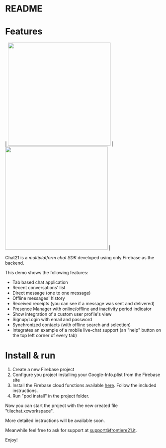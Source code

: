 # README #

# Features #

| <img src="https://user-images.githubusercontent.com/32564846/34414053-510845e0-ebe7-11e7-8456-e587cee610e5.png" width="330">  |  <img src="https://user-images.githubusercontent.com/32564846/34414373-48c4a890-ebe9-11e7-866e-231f1557421a.png" width="330"> |


Chat21 is a *multiplatform chat SDK* developed using only Firebase as the backend.

This demo shows the following features:

* Tab based chat application
* Recent conversations' list
* Direct message (one to one message)
* Offline messages' history
* Received receipts (you can see if a message was sent and delivered)
* Presence Manager with online/offline and inactivity period indicator
* Show integration of a custom user profile's view
* Signup/Login with email and password
* Synchronized contacts (with offline search and selection)
* Integrates an example of a mobile live-chat support (an "help" button on the top left corner of every tab)

# Install & run #

1. Create a new Firebase project
2. Configure you project installing your Google-Info.plist from the Firebase site
3. Install the Firebase cloud functions available [here](https://github.com/chat21/chat21-cloud-functions). Follow the included instructions.
4. Run "pod install" in the project folder.

Now you can start the project with the new created file "tilechat.xcworkspace".

More detailed instructions will be available soon.

Meanwhile feel free to ask for support at support@frontiere21.it.

Enjoy!

